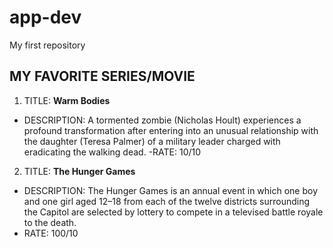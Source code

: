 # app-dev
My first repository
## **MY FAVORITE SERIES/MOVIE**
1. TITLE: **Warm Bodies**

- DESCRIPTION: A tormented zombie (Nicholas Hoult) experiences a profound transformation after entering into an unusual relationship with the daughter (Teresa Palmer) of a military leader charged with eradicating the walking dead.
-RATE: 10/10

2. TITLE: **The Hunger Games**

- DESCRIPTION: The Hunger Games is an annual event in which one boy and one girl aged 12–18 from each of the twelve districts surrounding the Capitol are selected by lottery to compete in a televised battle royale to the death. 
- RATE: 100/10
